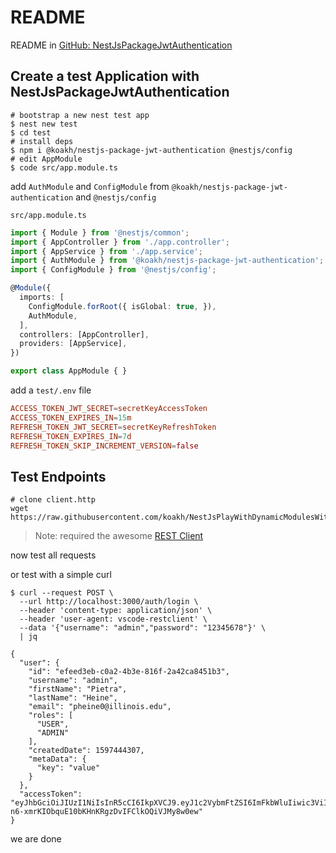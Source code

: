 # README

README in [GitHub: NestJsPackageJwtAuthentication](https://github.com/koakh/NestJsPackageJwtAuthentication/blob/main/README.md)

## Create a test Application with NestJsPackageJwtAuthentication

```shell
# bootstrap a new nest test app
$ nest new test
$ cd test
# install deps
$ npm i @koakh/nestjs-package-jwt-authentication @nestjs/config
# edit AppModule
$ code src/app.module.ts
```

add `AuthModule` and `ConfigModule` from `@koakh/nestjs-package-jwt-authentication` and `@nestjs/config`

`src/app.module.ts`

```typescript
import { Module } from '@nestjs/common';
import { AppController } from './app.controller';
import { AppService } from './app.service';
import { AuthModule } from '@koakh/nestjs-package-jwt-authentication';
import { ConfigModule } from '@nestjs/config';

@Module({
  imports: [
    ConfigModule.forRoot({ isGlobal: true, }),
    AuthModule,
  ],
  controllers: [AppController],
  providers: [AppService],
})

export class AppModule { }
```

add a `test/.env` file

```conf
ACCESS_TOKEN_JWT_SECRET=secretKeyAccessToken
ACCESS_TOKEN_EXPIRES_IN=15m
REFRESH_TOKEN_JWT_SECRET=secretKeyRefreshToken
REFRESH_TOKEN_EXPIRES_IN=7d
REFRESH_TOKEN_SKIP_INCREMENT_VERSION=false
```

## Test Endpoints

```shell
# clone client.http
wget https://raw.githubusercontent.com/koakh/NestJsPlayWithDynamicModulesWithAppAndAppLib/main/client.http
```

> Note: required the awesome [REST Client](https://marketplace.visualstudio.com/items?itemName=humao.rest-client)

now test all requests

or test with a simple curl

```shell
$ curl --request POST \
  --url http://localhost:3000/auth/login \
  --header 'content-type: application/json' \
  --header 'user-agent: vscode-restclient' \
  --data '{"username": "admin","password": "12345678"}' \
  | jq

{
  "user": {
    "id": "efeed3eb-c0a2-4b3e-816f-2a42ca8451b3",
    "username": "admin",
    "firstName": "Pietra",
    "lastName": "Heine",
    "email": "pheine0@illinois.edu",
    "roles": [
      "USER",
      "ADMIN"
    ],
    "createdDate": 1597444307,
    "metaData": {
      "key": "value"
    }
  },
  "accessToken": "eyJhbGciOiJIUzI1NiIsInR5cCI6IkpXVCJ9.eyJ1c2VybmFtZSI6ImFkbWluIiwic3ViIjoiZWZlZWQzZWItYzBhMi00YjNlLTgxNmYtMmE0MmNhODQ1MWIzIiwicm9sZXMiOlsiVVNFUiIsIkFETUlOIl0sImlhdCI6MTYwMjI2MDk3NywiZXhwIjoxNjAyMjYxODc3fQ.-n6-xmrKIObquE10bKHnKRgzDvIFClkOQiVJMy8w0ew"
}
```

we are done